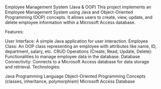 Employee Management System (Java & OOP)
This project implements an Employee Management System using Java and Object-Oriented Programming (OOP) concepts. It allows users to create, view, update, and delete employee information within a Microsoft Access database.

Features:

User Interface: A simple Java application for user interaction.
Employee Class: An OOP class representing an employee with attributes like name, ID, department, salary, etc.
CRUD Operations (Create, Read, Update, Delete): Functionalities to manage employee data in the database.
Database Connectivity: Connects to a Microsoft Access database for data storage and retrieval.
Technologies:

Java Programming Language
Object-Oriented Programming Concepts (classes, inheritance, polymorphism)
Microsoft Access Database
